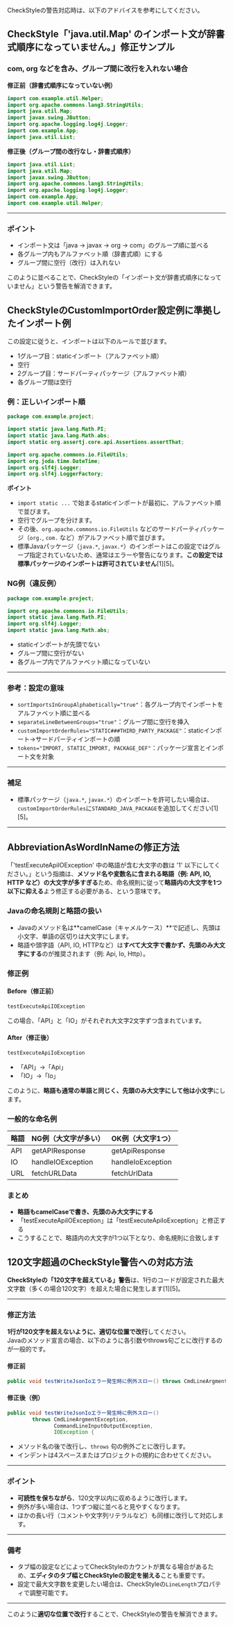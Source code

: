 CheckStyleの警告対応時は、以下のアドバイスを参考にしてください。

## CheckStyle「'java.util.Map' のインポート文が辞書式順序になっていません。」修正サンプル  
### com, org などを含み、グループ間に改行を入れない場合

**修正前（辞書式順序になっていない例）**

```java
import com.example.util.Helper;
import org.apache.commons.lang3.StringUtils;
import java.util.Map;
import javax.swing.JButton;
import org.apache.logging.log4j.Logger;
import com.example.App;
import java.util.List;
```

**修正後（グループ間の改行なし・辞書式順序）**

```java
import java.util.List;
import java.util.Map;
import javax.swing.JButton;
import org.apache.commons.lang3.StringUtils;
import org.apache.logging.log4j.Logger;
import com.example.App;
import com.example.util.Helper;
```

---

### ポイント

- インポート文は「java → javax → org → com」のグループ順に並べる
- 各グループ内もアルファベット順（辞書式順）にする
- グループ間に空行（改行）は入れない

このように並べることで、CheckStyleの「インポート文が辞書式順序になっていません」という警告を解消できます。

## CheckStyleのCustomImportOrder設定例に準拠したインポート例

この設定に従うと、インポートは以下のルールで並びます。

- 1グループ目：staticインポート（アルファベット順）
- 空行
- 2グループ目：サードパーティパッケージ（アルファベット順）
- 各グループ間は空行

### 例：正しいインポート順

```java
package com.example.project;

import static java.lang.Math.PI;
import static java.lang.Math.abs;
import static org.assertj.core.api.Assertions.assertThat;

import org.apache.commons.io.FileUtils;
import org.joda.time.DateTime;
import org.slf4j.Logger;
import org.slf4j.LoggerFactory;
```

**ポイント**

- `import static ...` で始まるstaticインポートが最初に、アルファベット順で並びます。
- 空行でグループを分けます。
- その後、`org.apache.commons.io.FileUtils` などのサードパーティパッケージ（`org.`, `com.` など）がアルファベット順で並びます。
- 標準Javaパッケージ（`java.*`, `javax.*`）のインポートはこの設定ではグループ指定されていないため、通常はエラーや警告になります。**この設定では標準パッケージのインポートは許可されていません**[1][5]。

### NG例（違反例）

```java
package com.example.project;

import org.apache.commons.io.FileUtils;
import static java.lang.Math.PI;
import org.slf4j.Logger;
import static java.lang.Math.abs;
```

- staticインポートが先頭でない
- グループ間に空行がない
- 各グループ内でアルファベット順になっていない

---

### 参考：設定の意味

- `sortImportsInGroupAlphabetically="true"`：各グループ内でインポートをアルファベット順に並べる
- `separateLineBetweenGroups="true"`：グループ間に空行を挿入
- `customImportOrderRules="STATIC###THIRD_PARTY_PACKAGE"`：staticインポート→サードパーティインポートの順
- `tokens="IMPORT, STATIC_IMPORT, PACKAGE_DEF"`：パッケージ宣言とインポート文を対象

---

### 補足

- 標準パッケージ（`java.*`, `javax.*`）のインポートを許可したい場合は、`customImportOrderRules`に`STANDARD_JAVA_PACKAGE`を追加してください[1][5]。

---

## AbbreviationAsWordInNameの修正方法

「'testExecuteApiIOException' 中の略語が含む大文字の数は '1' 以下にしてください。」という指摘は、**メソッド名や変数名に含まれる略語（例: API, IO, HTTP など）の大文字が多すぎる**ため、命名規則に従って**略語内の大文字を1つ以下に抑える**よう修正する必要がある、という意味です。

### Javaの命名規則と略語の扱い

- Javaのメソッド名は**camelCase（キャメルケース）**で記述し、先頭は小文字、単語の区切りは大文字にします。
- 略語や頭字語（API, IO, HTTPなど）は**すべて大文字で書かず、先頭のみ大文字にする**のが推奨されます（例: Api, Io, Http）。

### 修正例

#### Before（修正前）

```java
testExecuteApiIOException
```
この場合、「API」と「IO」がそれぞれ大文字2文字ずつ含まれています。

#### After（修正後）

```java
testExecuteApiIoException
```
- 「API」→「Api」
- 「IO」→「Io」

このように、**略語も通常の単語と同じく、先頭のみ大文字にして他は小文字**にします。

### 一般的な命名例

| 略語 | NG例（大文字が多い） | OK例（大文字1つ） |
|---|---|---|
| API | getAPIResponse | getApiResponse |
| IO  | handleIOException | handleIoException |
| URL | fetchURLData | fetchUrlData |

### まとめ

- **略語もcamelCaseで書き、先頭のみ大文字にする**
- 「testExecuteApiIOException」は「testExecuteApiIoException」と修正する
- こうすることで、略語内の大文字が1つ以下となり、命名規則に合致します

## 120文字超過のCheckStyle警告への対応方法

**CheckStyleの「120文字を超えている」警告**は、1行のコードが設定された最大文字数（多くの場合120文字）を超えた場合に発生します[1][5]。

---

### 修正方法

**1行が120文字を超えないように、適切な位置で改行**してください。  
Javaのメソッド宣言の場合、以下のように各引数やthrows句ごとに改行するのが一般的です。

#### 修正前

```java
public void testWriteJsonIoエラー発生時に例外スロー() throws CmdLineArgmentException, CommandLineInputOutputException, IOException {
```

#### 修正後（例）

```java
public void testWriteJsonIoエラー発生時に例外スロー()
        throws CmdLineArgmentException,
               CommandLineInputOutputException,
               IOException {
```

- メソッド名の後で改行し、`throws` 句の例外ごとに改行します。
- インデントは4スペースまたはプロジェクトの規約に合わせてください。

---

### ポイント

- **可読性を保ちながら**、120文字以内に収めるように改行します。
- 例外が多い場合は、1つずつ縦に並べると見やすくなります。
- ほかの長い行（コメントや文字列リテラルなど）も同様に改行して対応します。

---

### 備考

- タブ幅の設定などによってCheckStyleのカウントが異なる場合があるため、**エディタのタブ幅とCheckStyleの設定を揃える**ことも重要です。
- 設定で最大文字数を変更したい場合は、CheckStyleの`LineLength`プロパティで調整可能です。

---

このように**適切な位置で改行**することで、CheckStyleの警告を解消できます。
